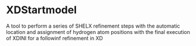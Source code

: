 # XDStartmodel
A tool to perform a series of SHELX refinement steps with the automatic location and assignment of hydrogen atom positions with the final execution of XDINI for a followinf refinement in XD
